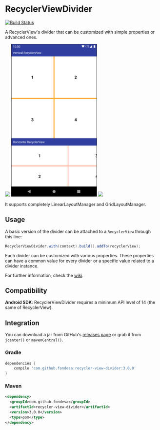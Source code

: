 RecyclerViewDivider
===============
[![Build Status](https://travis-ci.org/Fondesa/RecyclerViewDivider.svg?branch=master)](https://travis-ci.org/Fondesa/RecyclerViewDivider)

A RecyclerView's divider that can be customized with simple properties or advanced ones.

<img src="https://raw.githubusercontent.com/Fondesa/RecyclerViewDivider/master/art/screenshot_div_simple.png" height="500">   <img src="https://raw.githubusercontent.com/Fondesa/RecyclerViewDivider/master/art/screenshot_grid.png" height="500">   <img src="https://raw.githubusercontent.com/Fondesa/RecyclerViewDivider/master/art/screenshot_div_draw.png" height="500">

It supports completely LinearLayoutManager and GridLayoutManager.

Usage
------

A basic version of the divider can be attached to a ```RecyclerView``` through this line:

```java
RecyclerViewDivider.with(context).build().addTo(recyclerView);
```

Each divider can be customized with various properties.
These properties can have a common value for every divider or a specific value related to a divider instance.

For further information, check the [wiki](https://github.com/Fondesa/RecyclerViewDivider/wiki).

Compatibility
------

**Android SDK**: RecyclerViewDivider requires a minimum API level of 14 (the same of RecyclerView).

Integration
------

You can download a jar from GitHub's [releases page](https://github.com/Fondesa/RecyclerViewDivider/releases) or grab it from ```jcenter()``` or ```mavenCentral()```.

### Gradle ###

```gradle
dependencies {
    compile 'com.github.fondesa:recycler-view-divider:3.0.0'
}
```

### Maven ###

```xml
<dependency>
  <groupId>com.github.fondesa</groupId>
  <artifactId>recycler-view-divider</artifactId>
  <version>3.0.0</version>
  <type>pom</type>
</dependency>
```